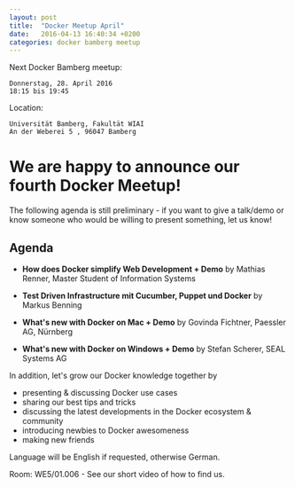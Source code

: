 ```yaml
---
layout: post
title:  "Docker Meetup April"
date:   2016-04-13 16:40:34 +0200
categories: docker bamberg meetup
---
```

Next Docker Bamberg meetup:

```
Donnerstag, 28. April 2016
18:15 bis 19:45
```

Location:

```
Universität Bamberg, Fakultät WIAI
An der Weberei 5 , 96047 Bamberg
```

# We are happy to announce our fourth Docker Meetup!

The following agenda is still preliminary - if you want to give a talk/demo or
know someone who would be willing to present something, let us know!

## Agenda

 * __How does Docker simplify Web Development + Demo__
   by Mathias Renner, Master Student of Information Systems

 * __Test Driven Infrastructure mit Cucumber, Puppet und Docker__
   by Markus Benning

 * __What's new with Docker on Mac + Demo__
   by Govinda Fichtner, Paessler AG, Nürnberg

 * __What's new with Docker on Windows + Demo__
   by Stefan Scherer, SEAL Systems AG 

In addition, let's grow our Docker knowledge together by 

 * presenting & discussing Docker use cases
 * sharing our best tips and tricks
 * discussing the latest developments in the Docker ecosystem & community
 * introducing newbies to Docker awesomeness
 * making new friends

Language will be English if requested, otherwise German.

Room: WE5/01.006 - See our short video of how to find us.

